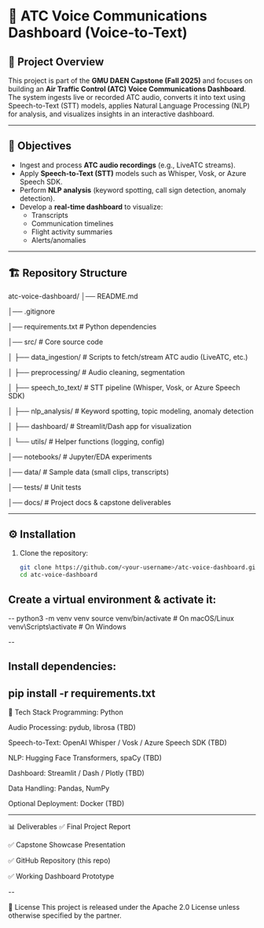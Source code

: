 # 🛫 ATC Voice Communications Dashboard (Voice-to-Text)

## 📌 Project Overview
This project is part of the **GMU DAEN Capstone (Fall 2025)** and focuses on building an **Air Traffic Control (ATC) Voice Communications Dashboard**.  
The system ingests live or recorded ATC audio, converts it into text using Speech-to-Text (STT) models, applies Natural Language Processing (NLP) for analysis, and visualizes insights in an interactive dashboard.

---

## 🎯 Objectives
- Ingest and process **ATC audio recordings** (e.g., LiveATC streams).  
- Apply **Speech-to-Text (STT)** models such as Whisper, Vosk, or Azure Speech SDK.  
- Perform **NLP analysis** (keyword spotting, call sign detection, anomaly detection).  
- Develop a **real-time dashboard** to visualize:
  - Transcripts
  - Communication timelines
  - Flight activity summaries
  - Alerts/anomalies  

---

## 🏗️ Repository Structure
atc-voice-dashboard/
│── README.md

│── .gitignore

│── requirements.txt # Python dependencies

│── src/ # Core source code

│ ├── data_ingestion/ # Scripts to fetch/stream ATC audio (LiveATC, etc.)

│ ├── preprocessing/ # Audio cleaning, segmentation

│ ├── speech_to_text/ # STT pipeline (Whisper, Vosk, or Azure Speech SDK)

│ ├── nlp_analysis/ # Keyword spotting, topic modeling, anomaly detection

│ ├── dashboard/ # Streamlit/Dash app for visualization

│ └── utils/ # Helper functions (logging, config)

│── notebooks/ # Jupyter/EDA experiments

│── data/ # Sample data (small clips, transcripts)

│── tests/ # Unit tests

│── docs/ # Project docs & capstone deliverables


---

## ⚙️ Installation

1. Clone the repository:
   ```bash
   git clone https://github.com/<your-username>/atc-voice-dashboard.git
   cd atc-voice-dashboard
   
## Create a virtual environment & activate it:
--
python3 -m venv venv
source venv/bin/activate   # On macOS/Linux
venv\Scripts\activate      # On Windows

--

## Install dependencies:


pip install -r requirements.txt
--

🧰 Tech Stack
Programming: Python

Audio Processing: pydub, librosa (TBD)

Speech-to-Text: OpenAI Whisper / Vosk / Azure Speech SDK (TBD)

NLP: Hugging Face Transformers, spaCy (TBD)

Dashboard: Streamlit / Dash / Plotly (TBD)

Data Handling: Pandas, NumPy

Optional Deployment: Docker (TBD)

---

📊 Deliverables
✅ Final Project Report

✅ Capstone Showcase Presentation

✅ GitHub Repository (this repo)

✅ Working Dashboard Prototype

--

📜 License
This project is released under the Apache 2.0 License unless otherwise specified by the partner.


